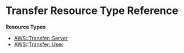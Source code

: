 # Transfer Resource Type Reference<a name="AWS_Transfer"></a>

**Resource Types**
+ [AWS::Transfer::Server](aws-resource-transfer-server.md)
+ [AWS::Transfer::User](aws-resource-transfer-user.md)
